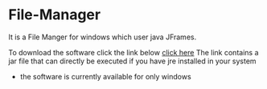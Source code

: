 # File-Manager
It is a File Manger for windows which user java JFrames.

To download the software click the link below
  [click here](https://drive.google.com/file/d/0B16zR0Sm3nlbeFJNdDFMb0xwam8/view?usp=sharing)
  The link contains a jar file that can directly be executed if you have jre installed in your system
  
  * the software is currently available for only windows
